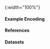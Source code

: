



![](){:width="100%"}



<!-- With the overturning of Roe vs Wade, patients must now consider where they are able to receive certain types of medical care.  

![./Map-USStates-Abortion.jpeg](./Map-USStates-Abortion.jpeg){:width="100%"} -->

#### Example Encoding  

<!-- ```
{ 
    "resourceType": "Consent",
    "policy": {

    },
    "provision": {
        "type": "permit",
        "purpose": [{
            "code": "COC",
            "display": "coordination of care",
            "system": "http://terminology.hl7.org/CodeSystem/v3-ActReason"
        }],
        "provision": []
    }
}
``` -->

#### References  
<!-- [Tracking where abortion laws stand in every state](https://www.theguardian.com/us-news/ng-interactive/2022/jun/28/tracking-where-abortion-laws-stand-in-every-state) -->


#### Datasets
<!-- [Locations.US.States.AbortionAccess.20230327.ndjson](Locations.US.States.AbortionAccess.20230327.ndjson)   -->
